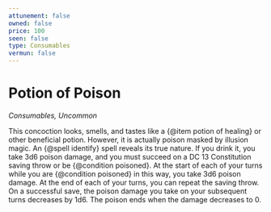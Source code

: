```yaml
---
attunement: false
owned: false
price: 100
seen: false
type: Consumables
vermun: false
---
```

# Potion of Poison

*Consumables, Uncommon*

This concoction looks, smells, and tastes like a {@item potion of healing} or other beneficial potion. However, it is actually poison masked by illusion magic. An {@spell identify} spell reveals its true nature. If you drink it, you take 3d6 poison damage, and you must succeed on a DC 13 Constitution saving throw or be {@condition poisoned}. At the start of each of your turns while you are {@condition poisoned} in this way, you take 3d6 poison damage. At the end of each of your turns, you can repeat the saving throw. On a successful save, the poison damage you take on your subsequent turns decreases by 1d6. The poison ends when the damage decreases to 0.